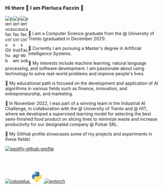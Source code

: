 ### Hi there 👋 I am Pierluca Faccin :eyes:
<a href="https://github.com/pierlucafaccin">
  <img align="left" alt="pierlucafaccin's Github" width="25px" src="https://cdn3.iconfinder.com/data/icons/social-rounded-2/72/GitHub-512.png" />
</a>
<a href="https://instagram.com/pierlucafaccin/">
  <img align="left" alt="pierlucafaccin's Instagram" width="25px" src="https://cdn2.iconfinder.com/data/icons/social-media-applications/64/social_media_applications_3-instagram-512.png" />
</a>
<a href="https://facebook.com/pierlucafaccin/">
  <img align="left" alt="pierlucafaccin's Facebook" width="25px" src="https://cdn1.iconfinder.com/data/icons/social-media-2285/512/Colored_Facebook3_svg-512.png" />
</a>
<br/>
<br/>

:green_book: I am a Computer Science graduate from the @ University of Trento (graduated in December 2021).

:closed_book: Currently I am pursuing a Master's degree in Artificial Intelligence Systems. 

:orange_book: My interests include machine learning, natural language processing, and software development. I am passionate about using technology to solve real-world problems and improve people's lives. 

:notebook: My educational path is focused on the development and application of AI algorithms in various fields such as finance, innovation, and entrepreneurship, and marketing. 

:notebook_with_decorative_cover: In November 2022, I was part of a winning team in the Industrial AI Challenge, in collaboration with the @ University of Trento and @ HIT, where we developed a supervised learning model for selecting the best semi-finished food product on slicing lines to minimize waste and increase productivity for our designated company @ Pulsar SRL. 

:blue_book: My GitHub profile showcases some of my projects and experiments in these fields!

[![spotify-github-profile](https://spotify-github-profile.vercel.app/api/view?uid=wyjacyv8smw3j3lldg3tdt5sq&cover_image=true&theme=natemoo-re&show_offline=false&background_color=121212&bar_color=53b14f&bar_color_cover=false)](https://spotify-github-profile.vercel.app/api/view?uid=wyjacyv8smw3j3lldg3tdt5sq&redirect=true)

<br/>
<br/>

<p align="left">
  <a href="https://code.visualstudio.com" target="_blank" rel="noreferrer">
  <img src="https://upload.wikimedia.org/wikipedia/commons/9/9a/Visual_Studio_Code_1.35_icon.svg" alt="cplusplus" width="40" height="40"/>
  </a>
  <a href="https://www.python.org" target="_blank" rel="noreferrer"> <img src="https://raw.githubusercontent.com/devicons/devicon/master/icons/python/python-original.svg" alt="python" width="40" height="40"/>
  </a>
  <a href="https://pytorch.org/" target="_blank" rel="noreferrer">
    <img src="https://www.vectorlogo.zone/logos/pytorch/pytorch-icon.svg" alt="pytorch" width="40" height="40"/>
  </a>
</p>

